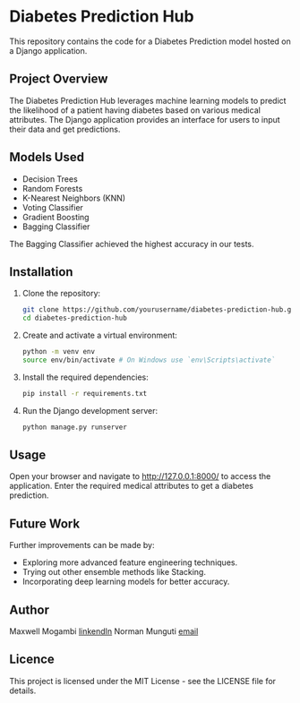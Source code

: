 # Diabetes Prediction Hub

This repository contains the code for a Diabetes Prediction model hosted on a Django application. 

## Project Overview

The Diabetes Prediction Hub leverages machine learning models to predict the likelihood of a patient having diabetes based on various medical attributes. The Django application provides an interface for users to input their data and get predictions.

## Models Used
- Decision Trees
- Random Forests
- K-Nearest Neighbors (KNN)
- Voting Classifier
- Gradient Boosting
- Bagging Classifier

The Bagging Classifier achieved the highest accuracy in our tests.

## Installation

1. Clone the repository:
   ```bash
   git clone https://github.com/yourusername/diabetes-prediction-hub.git
   cd diabetes-prediction-hub
   ```

2. Create and activate a virtual environment:   
   ```bash
   python -m venv env
   source env/bin/activate # On Windows use `env\Scripts\activate`
   ```

3. Install the required dependencies:
   ```bash
   pip install -r requirements.txt
   ```

4. Run the Django development server:
   ```bash
   python manage.py runserver
   ```

## Usage

Open your browser and navigate to http://127.0.0.1:8000/ to access the application. Enter the required medical attributes to get a diabetes prediction.

## Future Work

Further improvements can be made by:

* Exploring more advanced feature engineering techniques.
* Trying out other ensemble methods like Stacking.
* Incorporating deep learning models for better accuracy.

## Author

Maxwell Mogambi [linkendIn](https://www.linkedin.com/in/maxwell-mogambi/)
Norman Munguti  [email](normanmunguti@gmail.com)

## Licence

This project is licensed under the MIT License - see the LICENSE file for details.


